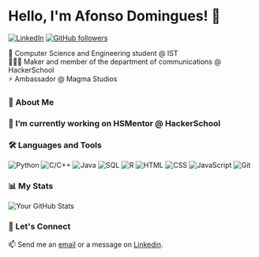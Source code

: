 # Hello, I'm Afonso Domingues! 👋

[![LinkedIn](https://img.shields.io/badge/-LinkedIn-blue?style=for-the-badge&logo=Linkedin&logoColor=white&link=https://www.linkedin.com/in/afonsofsdomingues/)](https://www.linkedin.com/in/afonsofsdomingues/)
[![GitHub followers](https://img.shields.io/github/followers/afonsofsdomingues?label=Follow&style=social)](https://github.com/afonsofsdomingues)

 🌱 Computer Science and Engineering student @ IST<br>
 🧑🏻‍💻 Maker and member of the department of communications @ HackerSchool<br>
 ⚡ Ambassador @ Magma Studios

### 💬 About Me

### 🔭 I’m currently working on HSMentor @ HackerSchool

### 🛠 Languages and Tools

![Python](https://img.shields.io/badge/-Python-yellow?style=for-the-badge&logo=python&logoColor=white)
![C/C++](https://img.shields.io/badge/-C/C++-grey?style=for-the-badge&logo=C&logoColor=white)
![Java](https://img.shields.io/badge/-Java-darkred?style=for-the-badge&logo=openjdk&logoColor=white)
![SQL](https://img.shields.io/badge/-SQL-blue?style=for-the-badge&logo=postgresql&logoColor=white)
![R](https://img.shields.io/badge/-R-darkblue?style=for-the-badge&logo=r&logoColor=white)
![HTML](https://img.shields.io/badge/-HTML-lightorange?style=for-the-badge&logo=html5&logoColor=white)
![CSS](https://img.shields.io/badge/-CSS-darkorange?style=for-the-badge&logo=css3&logoColor=white)
![JavaScript](https://img.shields.io/badge/-JavaScript-purple?style=for-the-badge&logo=javascript&logoColor=white)
![Git](https://img.shields.io/badge/-Git-red?style=for-the-badge&logo=git&logoColor=white)

### 📊 My Stats

![Your GitHub Stats](https://github-readme-stats.vercel.app/api?username=afonsofsdomingues&show_icons=true)

### 🚀 Let's Connect

📫 Send me an [email](mailto:afonso.silva.domingues@tecnico.ulisboa.pt) or a message on [Linkedin](https://www.linkedin.com/in/afonso-fs-domingues/).
